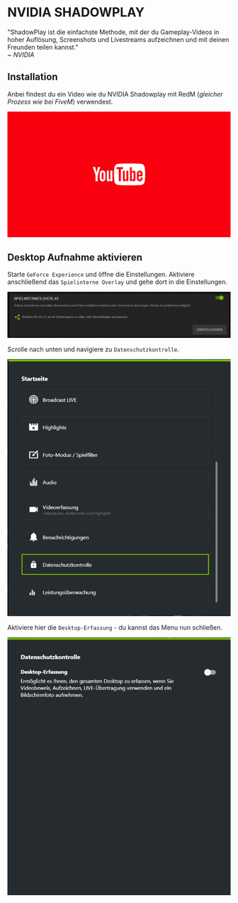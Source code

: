 # NVIDIA SHADOWPLAY

"ShadowPlay ist die einfachste Methode, mit der du Gameplay-Videos in hoher Auflösung, Screenshots und Livestreams aufzeichnen und mit deinen Freunden teilen kannst." <br>_~ NVIDIA_

## Installation

Anbei findest du ein Video wie du NVIDIA Shadowplay mit RedM (_gleicher Prozess wie bei FiveM_) verwendest.

[![NVSP Installation](../../assets/youtube.png)](https://youtu.be/b-_24E0aT-c)

## Desktop Aufnahme aktivieren

Starte `GeForce Experience` und öffne die Einstellungen. Aktiviere anschließend das `Spielinterne Overlay` und gehe dort in die Einstellungen.

![NVSP - Aufnahme #1](../../assets/nvidia-one.png)

Scrolle nach unten und navigiere zu `Datenschutzkontrolle`.

![NVSP - Aufnahme #2](../../assets/nvidia-two.png)

Aktiviere hier die `Desktop-Erfassung` - du kannst das Menu nun schließen.

![NVSP - Aufnahme #2](../../assets/nvidia-three.png)